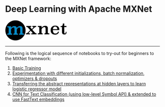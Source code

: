 # Deep Learning with Apache MXNet
<img src="https://github.com/suyashdamle/deep_learning_projects/blob/master/DL_site_images/mxnet_logo.png" width="200"/>

***

Following is the logical sequence of notebooks to try-out for beginners to the MXNet framework:


1. [Basic Training](/basic_training.ipynb)
2. [Experimentation with different initializations, batch normalization, optimizers & dropouts](/optimizers_dropout_initializations.ipynb)
3. [Transferring the abstract representations at hidden layers to learn logistic regressor model](/abstract_img_representations_using_trained_net.ipynb)
4. [CNN for Text Classification (using low-level Symbol API) & extended to use FastText embeddings](/Text_Classification_CNN.ipynb)
